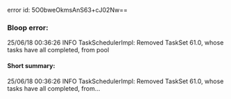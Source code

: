 error id: 5O0bweOkmsAnS63+cJ02Nw==
### Bloop error:

25/06/18 00:36:26 INFO TaskSchedulerImpl: Removed TaskSet 61.0, whose tasks have all completed, from pool
#### Short summary: 

25/06/18 00:36:26 INFO TaskSchedulerImpl: Removed TaskSet 61.0, whose tasks have all completed, from...